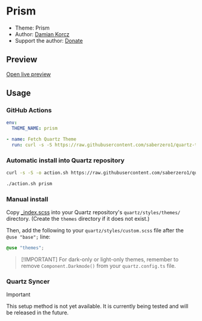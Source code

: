 # Prism

- Theme: Prism
- Author: <a href="https://github.com/damiankorcz" target="_blank" rel="noopener noreferrer">Damian Korcz</a>
- Support the author: <a href="https://www.buymeacoffee.com/DamianKorcz" target="_blank" rel="noopener noreferrer">Donate</a>

## Preview

[Open live preview](https://quartz-themes.github.io/prism/)

## Usage

### GitHub Actions

```yaml
env:
  THEME_NAME: prism
```

```yaml
- name: Fetch Quartz Theme
  run: curl -s -S https://raw.githubusercontent.com/saberzero1/quartz-themes/master/action.sh | bash -s -- $THEME_NAME
```

### Automatic install into Quartz repository

```bash
curl -s -S -o action.sh https://raw.githubusercontent.com/saberzero1/quartz-themes/master/action.sh

./action.sh prism
```

### Manual install

Copy [\_index.scss](./_index.scss) into your Quartz repository's `quartz/styles/themes/` directory. (Create the `themes` directory if it does not exist.)

Then, add the following to your `quartz/styles/custom.scss` file after the `@use "base";` line:

```scss
@use "themes";
```

> [!IMPORTANT] For dark-only or light-only themes, remember to remove `Component.Darkmode()` from your `quartz.config.ts` file.

### Quartz Syncer

> [!IMPORTANT]
> This setup method is not yet available. It is currently being tested and will be released in the future.
